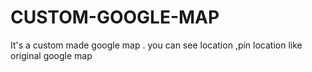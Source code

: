 # CUSTOM-GOOGLE-MAP
It's a custom made google map . you can see location ,pin location like original google map
